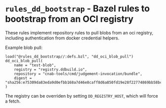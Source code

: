 # `rules_dd_bootstrap` - Bazel rules to bootstrap from an OCI registry

These rules implement repository rules to pull blobs from an oci registry,
including authentication from docker credential helpers.

Example blob pull:
```
load("@rules_dd_bootstrap//:defs.bzl", "dd_oci_blob_pull")
dd_oci_blob_pull(
    name = "test-blob",
    registry = "registry.ddbuild.io",
    repository = "cnab-tools/cmd/judgement-invocation/bundle",
    digest = "sha256:e75309da83eda9d0efbb168a7d46e8caff8d6a850fd19e28f22774869bb58bc0"
)
```

The registry can be overriden by setting `DD_REGISTRY_HOST`, which will force
a fetch.
